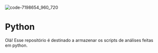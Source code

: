 ![code-7198654_960_720](https://user-images.githubusercontent.com/86385331/205970179-89d89c82-3fc7-4f52-838d-4cba7387c904.jpg)

# Python

Olá! Esse repositório é destinado a armazenar os scripts de análises feitas em python. 
